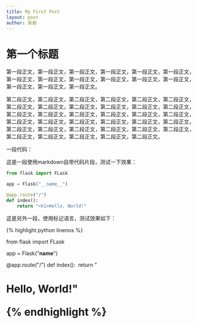 ```yaml
---
title: My First Post
layout: post
author: 吴谢
---
```


# 第一个标题

第一段正文，第一段正文，第一段正文，第一段正文，第一段正文，第一段正文，第一段正文，第一段正文，第一段正文，第一段正文，第一段正文，第一段正文，第一段正文，第一段正文，第一段正文。

第二段正文，第二段正文，第二段正文，第二段正文，第二段正文，第二段正文，第二段正文，第二段正文，第二段正文，第二段正文，第二段正文，第二段正文，第二段正文，第二段正文，第二段正文，第二段正文，第二段正文，第二段正文，第二段正文，第二段正文，第二段正文，第二段正文，第二段正文，第二段正文，第二段正文，第二段正文，第二段正文，第二段正文，第二段正文，第二段正文，第二段正文，第二段正文，第二段正文，第二段正文，第二段正文。

一段代码：

这是一段使用markdown自带代码片段，测试一下效果：

```python
from flask import FLask

app = Flask("__name__")

@app.route("/")
def index():
    return "<h1>Hello, World!"
```

这是另外一段，使用标记语言，测试效果如下：

{% highlight python linenos %}

from flask import FLask

app = Flask("__name__")

@app.route("/")
def index():
​    return "<h1>Hello, World!"

{% endhighlight %}